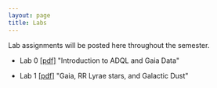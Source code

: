 ```yaml
---
layout: page
title: Labs
---
```


Lab assignments will be posted here throughout the semester. 

- Lab 0
  [[pdf]](https://github.com/ucb-datalab/course_materials_fa2025/blob/main/labs/AY128_Lab0_adql_gaia_fall2025.pdf) "Introduction to ADQL and Gaia Data"

- Lab 1
  [[pdf]](https://github.com/ucb-datalab/course_materials_fa2025/blob/main/labs/AY128_Lab1_rrlyrae_dust_fall2025.pdf) "Gaia, RR Lyrae stars, and Galactic Dust"

<!-- 
- Lab 2
  [[pdf]](https://github.com/ucb-datalab/course_materials_fa2025/blob/main/labs/AY128_256_Lab2_apogee_spectra_fall2025.pdf)
  (Report due by 11:59pm, Thursday April 10) "Modeling Stellar Spectra"

- Lab 3
  [[pdf]](https://github.com/ucb-datalab/course_materials_fa2025/blob/main/labs/AY128_256_Lab3_image_classification_fall2025.pdf)
  (Report due by 11:59pm, Friday May 9) "Galaxy image classification and the galaxy merger rate"
-->

<!-- - Lab 4 [[pdf]](https://github.com/ucb-datalab/course_materials_2022/blob/master/labs/Lab4_Astr128_S2022.pdf) (Not assigned) "The Hubble Constant" -->
     

